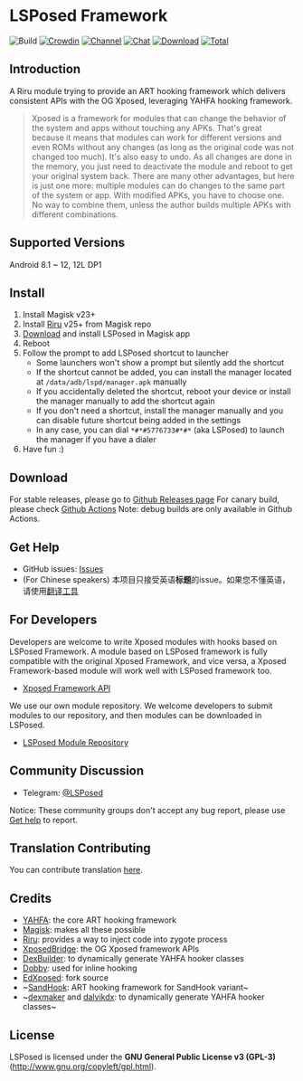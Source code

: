# LSPosed Framework

![Build](https://shields.io/github/workflow/status/LSPosed/LSPosed/Core?event=push&logo=github&label=Build) [![Crowdin](https://img.shields.io/badge/Localization-Crowdin-blueviolet?logo=Crowdin)](https://lsposed.crowdin.com/lsposed) [![Channel](https://img.shields.io/badge/Follow-Telegram-blue.svg?logo=telegram)](https://t.me/LSPosed) [![Chat](https://img.shields.io/badge/Join-QQ%E9%A2%91%E9%81%93-red?logo=tencent-qq&logoColor=red)](https://qun.qq.com/qqweb/qunpro/share?_wv=3&_wwv=128&inviteCode=1xY0qn&from=246610&biz=ka) [![Download](https://img.shields.io/github/v/release/LSPosed/LSPosed?color=orange&logoColor=orange&label=Download&logo=DocuSign)](https://github.com/LSPosed/LSPosed/releases/latest) [![Total](https://shields.io/github/downloads/LSPosed/LSPosed/total?logo=Bookmeter&label=Counts&logoColor=yellow&color=yellow)](https://github.com/LSPosed/LSPosed/releases)

## Introduction 

A Riru module trying to provide an ART hooking framework which delivers consistent APIs with the OG Xposed, leveraging YAHFA hooking framework.

> Xposed is a framework for modules that can change the behavior of the system and apps without touching any APKs. That's great because it means that modules can work for different versions and even ROMs without any changes (as long as the original code was not changed too much). It's also easy to undo. As all changes are done in the memory, you just need to deactivate the module and reboot to get your original system back. There are many other advantages, but here is just one more: multiple modules can do changes to the same part of the system or app. With modified APKs, you have to choose one. No way to combine them, unless the author builds multiple APKs with different combinations.

## Supported Versions

Android 8.1 ~ 12, 12L DP1

## Install

1. Install Magisk v23+
2. Install [Riru](https://github.com/RikkaApps/Riru/releases) v25+ from Magisk repo
3. [Download](#download) and install LSPosed in Magisk app
4. Reboot
5. Follow the prompt to add LSPosed shortcut to launcher
    - Some launchers won't show a prompt but silently add the shortcut
    - If the shortcut cannot be added, you can install the manager located at `/data/adb/lspd/manager.apk` manually
    - If you accidentally deleted the shortcut, reboot your device or install the manager manually to add the shortcut again
    - If you don't need a shortcut, install the manager manually and you can disable future shortcut being added in the settings
    - In any case, you can dial `*#*#5776733#*#*` (aka LSPosed) to launch the manager if you have a dialer
6. Have fun :)

## Download

For stable releases, please go to [Github Releases page](https://github.com/LSPosed/LSPosed/releases)
For canary build, please check [Github Actions](https://github.com/LSPosed/LSPosed/actions)
Note: debug builds are only available in Github Actions.

## Get Help

- GitHub issues: [Issues](https://github.com/LSPosed/LSPosed/issues/)
- (For Chinese speakers) 本项目只接受英语**标题**的issue。如果您不懂英语，请使用[翻译工具](https://www.deepl.com/zh/translator)

## For Developers

Developers are welcome to write Xposed modules with hooks based on LSPosed Framework. A module based on LSPosed framework is fully compatible with the original Xposed Framework, and vice versa, a Xposed Framework-based module will work well with LSPosed framework too.

- [Xposed Framework API](https://api.xposed.info/)

We use our own module repository. We welcome developers to submit modules to our repository, and then modules can be downloaded in LSPosed.

- [LSPosed Module Repository](https://github.com/Xposed-Modules-Repo)

## Community Discussion

- Telegram: [@LSPosed](https://t.me/s/LSPosed)

Notice: These community groups don't accept any bug report, please use [Get help](#get-help) to report.

## Translation Contributing

You can contribute translation [here](https://lsposed.crowdin.com/lsposed).

## Credits 

- [YAHFA](https://github.com/rk700/YAHFA): the core ART hooking framework
- [Magisk](https://github.com/topjohnwu/Magisk/): makes all these possible
- [Riru](https://github.com/RikkaApps/Riru): provides a way to inject code into zygote process
- [XposedBridge](https://github.com/rovo89/XposedBridge): the OG Xposed framework APIs
- [DexBuilder](https://github.com/LSPosed/DexBuilder): to dynamically generate YAHFA hooker classes
- [Dobby](https://github.com/jmpews/Dobby): used for inline hooking
- [EdXposed](https://github.com/ElderDrivers/EdXposed): fork source
- ~[SandHook](https://github.com/ganyao114/SandHook/): ART hooking framework for SandHook variant~
- ~[dexmaker](https://github.com/linkedin/dexmaker) and [dalvikdx](https://github.com/JakeWharton/dalvik-dx): to dynamically generate YAHFA hooker classes~

## License

LSPosed is licensed under the **GNU General Public License v3 (GPL-3)** (http://www.gnu.org/copyleft/gpl.html).
